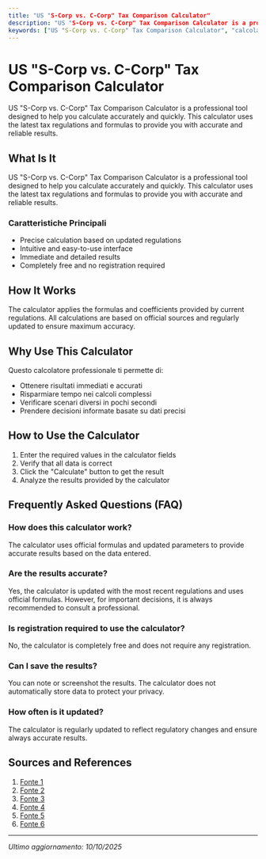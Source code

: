 ```yaml
---
title: "US "S-Corp vs. C-Corp" Tax Comparison Calculator"
description: "US "S-Corp vs. C-Corp" Tax Comparison Calculator is a professional tool designed to help you calculate accurately and quickly. This calculator uses the latest tax regulations and formulas to provide you with accurate and reliable results."
keywords: ["US "S-Corp vs. C-Corp" Tax Comparison Calculator", "calcolatore", "calcolo online"]
---
```


# US "S-Corp vs. C-Corp" Tax Comparison Calculator

US "S-Corp vs. C-Corp" Tax Comparison Calculator is a professional tool designed to help you calculate accurately and quickly. This calculator uses the latest tax regulations and formulas to provide you with accurate and reliable results.

## What Is It

US "S-Corp vs. C-Corp" Tax Comparison Calculator is a professional tool designed to help you calculate accurately and quickly. This calculator uses the latest tax regulations and formulas to provide you with accurate and reliable results.

### Caratteristiche Principali

- Precise calculation based on updated regulations
- Intuitive and easy-to-use interface
- Immediate and detailed results
- Completely free and no registration required

## How It Works

The calculator applies the formulas and coefficients provided by current regulations. All calculations are based on official sources and regularly updated to ensure maximum accuracy.

## Why Use This Calculator

Questo calcolatore professionale ti permette di:

- Ottenere risultati immediati e accurati
- Risparmiare tempo nei calcoli complessi
- Verificare scenari diversi in pochi secondi
- Prendere decisioni informate basate su dati precisi

## How to Use the Calculator

1. Enter the required values in the calculator fields
2. Verify that all data is correct
3. Click the "Calculate" button to get the result
4. Analyze the results provided by the calculator

## Frequently Asked Questions (FAQ)

### How does this calculator work?

The calculator uses official formulas and updated parameters to provide accurate results based on the data entered.

### Are the results accurate?

Yes, the calculator is updated with the most recent regulations and uses official formulas. However, for important decisions, it is always recommended to consult a professional.

### Is registration required to use the calculator?

No, the calculator is completely free and does not require any registration.

### Can I save the results?

You can note or screenshot the results. The calculator does not automatically store data to protect your privacy.

### How often is it updated?

The calculator is regularly updated to reflect regulatory changes and ensure always accurate results.

## Sources and References

1. [Fonte 1](https://smartasset.com/financial-advisor/s-corp-vs-c-corp-tax-advantages)
2. [Fonte 2](https://wcginc.com/business-formation-services/s-corporation-vs-c-corporation/)
3. [Fonte 3](https://www.mycorporation.com/learningcenter/s-corporation-tax-calculator.jsp)
4. [Fonte 4](https://www.taxfyle.com/blog/comparing-c-corp-s-corp-llc-business-entities)
5. [Fonte 5](https://formationscorp.com/blog/s-corp-tax-calculator)
6. [Fonte 6](https://advancepointcap.com/blog/llc-vs-s-corp-vs-c-corp/)

---

*Ultimo aggiornamento: 10/10/2025*
